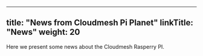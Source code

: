 
---
title: "News from Cloudmesh Pi Planet"
linkTitle: "News"
weight: 20
---

Here we present some news about the Cloudmesh Rasperry PI. 
